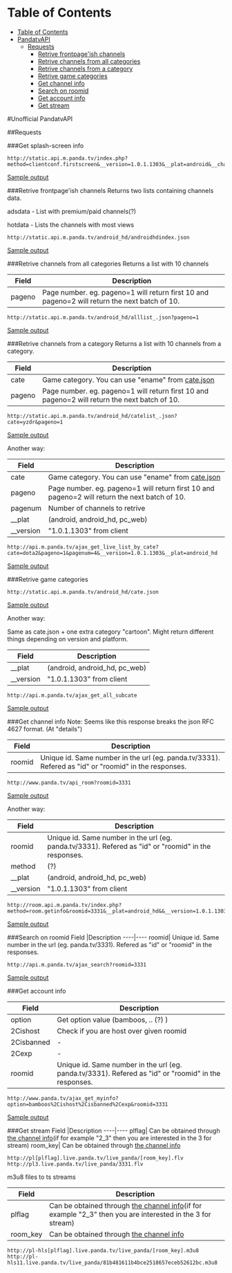 Table of Contents
=================

  * [Table of Contents](#table-of-contents)
  * [PandatvAPI](#pandatvapi)
    * [Requests](#requests)
      * [Retrive frontpage'ish channels](#retrive-frontpageish-channels)
      * [Retrive channels from all categories](#retrive-channels-from-all-categories)
      * [Retrive channels from a category](#retrive-channels-from-a-category)
      * [Retrive game categories](#retrive-game-categories)
      * [Get channel info](#get-channel-info)
      * [Search on roomid](#search-on-roomid)
      * [Get account info](#get-account-info)
      * [Get stream](#get-stream)


#Unofficial PandatvAPI

##Requests


###Get splash-screen info
```
http://static.api.m.panda.tv/index.php?method=clientconf.firstscreen&__version=1.0.1.1303&__plat=android&__channel=guanwang
```
[Sample output](/jsonsample/firstscreen.json)

###Retrive frontpage'ish channels
Returns two lists containing channels data.

adsdata - List with premium/paid channels(?)

hotdata - Lists the channels with most views

```
http://static.api.m.panda.tv/android_hd/androidhdindex.json
```
[Sample output](/jsonsample/androidhdindex.json)

###Retrive channels from all categories
Returns a list with 10 channels

Field  |Description
----|----
pageno   | Page number. eg. pageno=1 will return first 10 and pageno=2 will return the next batch of 10.

```
http://static.api.m.panda.tv/android_hd/alllist_.json?pageno=1
```
[Sample output](/jsonsample/alllist_.json)

###Retrive channels from a category
Returns a list with 10 channels from a category.

Field  |Description
----|----
cate   | Game category. You can use "ename" from [cate.json](#retrive-game-categories)
pageno   | Page number. eg. pageno=1 will return first 10 and pageno=2 will return the next batch of 10.

```
http://static.api.m.panda.tv/android_hd/catelist_.json?cate=yzdr&pageno=1
```
[Sample output](/jsonsample/catelist_.json)

Another way:

Field  |Description
----|----
cate   | Game category. You can use "ename" from [cate.json](#retrive-game-categories)
pageno   | Page number. eg. pageno=1 will return first 10 and pageno=2 will return the next batch of 10.
pagenum  | Number of channels to retrive
__plat| (android, android_hd, pc_web)
__version| "1.0.1.1303" from client

```
http://api.m.panda.tv/ajax_get_live_list_by_cate?cate=dota2&pageno=1&pagenum=4&__version=1.0.1.1303&__plat=android_hd
```
[Sample output](/jsonsample/ajax_get_live_list_by_cate.json)

###Retrive game categories
```
http://static.api.m.panda.tv/android_hd/cate.json
```
[Sample output](/jsonsample/cate.json)

Another way:

Same as cate.json + one extra category "cartoon". Might return different things depending on version and platform.

Field  |Description
----|----
__plat| (android, android_hd, pc_web)
__version| "1.0.1.1303" from client
```
http://api.m.panda.tv/ajax_get_all_subcate
```
[Sample output](/jsonsample/ajax_get_all_subcate.json)

###Get channel info
Note: Seems like this response breaks the json RFC 4627 format. (At "details")

Field  |Description
----|----
roomid| Unique id. Same number in the url (eg. panda.tv/3331). Refered as "id" or "roomid" in the responses.
```
http://www.panda.tv/api_room?roomid=3331
```
[Sample output](/jsonsample/api_room.json)

Another way:

Field  |Description
----|----
roomid| Unique id. Same number in the url (eg. panda.tv/3331). Refered as "id" or "roomid" in the responses.
method| (?)
__plat| (android, android_hd, pc_web)
__version| "1.0.1.1303" from client
```
http://room.api.m.panda.tv/index.php?method=room.getinfo&roomid=3331&__plat=android_hd&&__version=1.0.1.1303
```
[Sample output](/jsonsample/getinfo_room.json)

###Search on roomid
Field  |Description
----|----
roomid| Unique id. Same number in the url (eg. panda.tv/3331). Refered as "id" or "roomid" in the responses.
```
http://api.m.panda.tv/ajax_search?roomid=3331
```
[Sample output](/jsonsample/ajax_search.json)

###Get account info

Field  |Description
----|----
option | Get option value (bamboos, .. (?) )
2Cishost|Check if you are host over given roomid
2Cisbanned| -
2Cexp| -
roomid| Unique id. Same number in the url (eg. panda.tv/3331). Refered as "id" or "roomid" in the responses.
```
http://www.panda.tv/ajax_get_myinfo?option=bamboos%2Cishost%2Cisbanned%2Cexp&roomid=3331
```
[Sample output](/jsonsample/ajax_get_myinfo.json)

###Get stream
Field  |Description
----|----
plflag| Can be obtained through [the channel info](#get-channel-info)(if for example "2_3" then you are interested in the 3 for stream)
room_key| Can be obtained through [the channel info](#get-channel-info)

```
http://pl[plflag].live.panda.tv/live_panda/[room_key].flv
http://pl3.live.panda.tv/live_panda/3331.flv
```

m3u8 files to ts streams

Field  |Description
----|----
plflag| Can be obtained through [the channel info](#get-channel-info)(if for example "2_3" then you are interested in the 3 for stream)
room_key| Can be obtained through [the channel info](#get-channel-info)
```
http://pl-hls[plflag].live.panda.tv/live_panda/[room_key].m3u8
http://pl-hls11.live.panda.tv/live_panda/81b481611b4bce2518657eceb52612bc.m3u8
```
